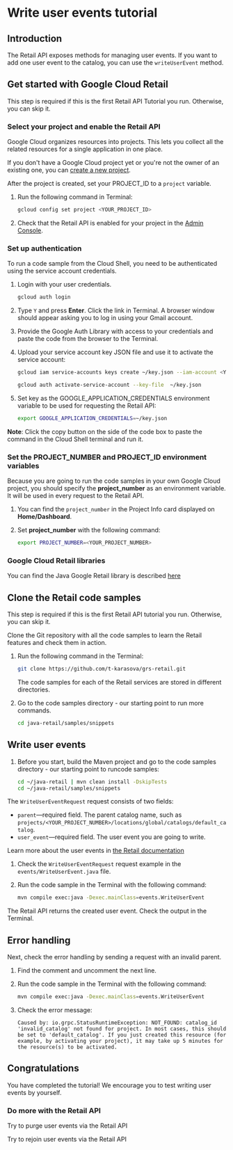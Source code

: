 <walkthrough-metadata>
  <meta name="title" content="Write user events tutorial" />
  <meta name="description" content="Use this method if you want to add one user event to the catalog." />
  <meta name="component_id" content="593554" />
</walkthrough-metadata>

# Write user events tutorial

## Introduction

The Retail API exposes methods for managing user events.
If you want to add one user event to the catalog, you can use the `writeUserEvent` method.

<walkthrough-tutorial-duration duration="5"></walkthrough-tutorial-duration>

## Get started with Google Cloud Retail

This step is required if this is the first Retail API Tutorial you run.
Otherwise, you can skip it.

### Select your project and enable the Retail API

Google Cloud organizes resources into projects. This lets you
collect all the related resources for a single application in one place.

If you don't have a Google Cloud project yet or you're not the owner of an existing one, you can
[create a new project](https://console.cloud.google.com/projectcreate).

After the project is created, set your PROJECT_ID to a ```project``` variable.
1. Run the following command in Terminal:
    ```bash
    gcloud config set project <YOUR_PROJECT_ID>
    ```

1. Check that the Retail API is enabled for your project in the [Admin Console](https://console.cloud.google.com/ai/retail/).

### Set up authentication

To run a code sample from the Cloud Shell, you need to be authenticated using the service account credentials.

1. Login with your user credentials.
    ```bash
    gcloud auth login
    ```

1. Type `Y` and press **Enter**. Click the link in Terminal. A browser window should appear asking you to log in using your Gmail account.

1. Provide the Google Auth Library with access to your credentials and paste the code from the browser to the Terminal.

1. Upload your service account key JSON file and use it to activate the service account:

    ```bash
    gcloud iam service-accounts keys create ~/key.json --iam-account <YOUR_SERVICE_ACCOUNT_EMAIL>
    ```

    ```bash
    gcloud auth activate-service-account --key-file  ~/key.json
    ```

1. Set key as the GOOGLE_APPLICATION_CREDENTIALS environment variable to be used for requesting the Retail API:
    ```bash
    export GOOGLE_APPLICATION_CREDENTIALS=~/key.json
    ```

**Note**: Click the copy button on the side of the code box to paste the command in the Cloud Shell terminal and run it.

### Set the PROJECT_NUMBER and PROJECT_ID environment variables

Because you are going to run the code samples in your own Google Cloud project, you should specify the **project_number** as an environment variable. It will be used in every request to the Retail API.

1. You can find the ```project_number``` in the Project Info card displayed on **Home/Dashboard**.

1. Set **project_number** with the following command:
    ```bash
    export PROJECT_NUMBER=<YOUR_PROJECT_NUMBER>
    ```

### Google Cloud Retail libraries

You can find the Java Google Retail library is described [here](https://googleapis.dev/java/google-cloud-retail/latest/index.html)

## Clone the Retail code samples

This step is required if this is the first Retail API tutorial you run.
Otherwise, you can skip it.

Clone the Git repository with all the code samples to learn the Retail features and check them in action.

<!-- TODO(ianan): change the repository link -->
1. Run the following command in the Terminal:
    ```bash
    git clone https://github.com/t-karasova/grs-retail.git
    ```

    The code samples for each of the Retail services are stored in different directories.

1. Go to the code samples directory - our starting point to run more commands.
    ```bash
    cd java-retail/samples/snippets
    ```

## Write user events

1. Before you start, build the Maven project and go to the code samples directory - our starting point to runcode samples:
   ```bash
   cd ~/java-retail | mvn clean install -DskipTests
   cd ~/java-retail/samples/snippets  
   ```
   
The `WriteUserEventRequest` request consists of two fields:
- `parent`—required field. The parent catalog name, such as `projects/<YOUR_PROJECT_NUMBER>/locations/global/catalogs/default_catalog`.
- `user_event`—required field. The user event you are going to write.

Learn more about the user events in [the Retail documentation](https://cloud.google.com/retail/docs/reference/rpc/google.cloud.retail.v2#userevent)

1. Check the `WriteUserEventRequest` request example in the <walkthrough-editor-select-regex filePath="cloudshell_open/grs-retail/src/main/java/events/WriteUserEvent.java" regex="# get write user event request">`events/WriteUserEvent.java`</walkthrough-editor-select-regex> file.

1. Run the code sample in the Terminal with the following command:
    ```bash
    mvn compile exec:java -Dexec.mainClass=events.WriteUserEvent
    ```

The Retail API returns the created user event. Check the output in the Terminal.


## Error handling

Next, check the error handling by sending a request with an invalid parent.

1. Find the <walkthrough-editor-select-regex filePath="cloudshell_open/grs-retail/src/main/java/events/WriteUserEvent.java" regex="# TO CHECK THE ERROR HANDLING TRY TO PASS INVALID CATALOG:">comment</walkthrough-editor-select-regex> and uncomment the next line.

1. Run the code sample in the Terminal with the following command:
    ```bash
    mvn compile exec:java -Dexec.mainClass=events.WriteUserEvent
    ```

1. Check the error message:
    ```terminal
    Caused by: io.grpc.StatusRuntimeException: NOT_FOUND: catalog_id 'invalid_catalog' not found for project. In most cases, this should be set to 'default_catalog'. If you just created this resource (for example, by activating your project), it may take up 5 minutes for the resource(s) to be activated.
    ```

## Congratulations

<walkthrough-conclusion-trophy></walkthrough-conclusion-trophy>

You have completed the tutorial! We encourage you to test writing user events by yourself.

<walkthrough-inline-feedback></walkthrough-inline-feedback>

### Do more with the Retail API

<walkthrough-tutorial-card id="retail_api_v2_purge_user_events_java" icon="LOGO_JAVA" title="Purge user events tutorial" keepPrevious=true>Try to purge user events via the Retail API</walkthrough-tutorial-card>

<walkthrough-tutorial-card id="retail_api_v2_rejoin_user_events_java" icon="LOGO_JAVA" title="Rejoin user events tutorial" keepPrevious=true>Try to rejoin user events via the Retail API</walkthrough-tutorial-card>
